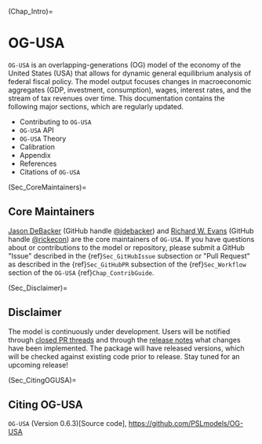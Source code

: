 (Chap_Intro)=
# OG-USA

`OG-USA` is an overlapping-generations (OG) model of the economy of the United States (USA) that allows for dynamic general equilibrium analysis of federal fiscal policy. The model output focuses changes in macroeconomic aggregates (GDP, investment, consumption), wages, interest rates, and the stream of tax revenues over time. This documentation contains the following major sections, which are regularly updated.

* Contributing to `OG-USA`
* `OG-USA` API
* `OG-USA` Theory
* Calibration
* Appendix
* References
* Citations of `OG-USA`


(Sec_CoreMaintainers)=
## Core Maintainers

[Jason DeBacker](https://www.jasondebacker.com/) (GitHub handle [@jdebacker](https://github.com/jdebacker)) and [Richard W. Evans](https://sites.google.com/site/rickecon/) (GitHub handle [@rickecon](https://github.com/rickecon)) are the core maintainers of `OG-USA`. If you have questions about or contributions to the model or repository, please submit a GitHub "Issue" described in the {ref}`Sec_GitHubIssue` subsection or "Pull Request" as described in the {ref}`Sec_GitHubPR` subsection of the {ref}`Sec_Workflow` section of the `OG-USA` {ref}`Chap_ContribGuide`.


(Sec_Disclaimer)=
## Disclaimer

The model is continuously under development. Users will be notified through [closed PR threads](https://github.com/PSLmodels/OG-USA/pulls?q=is%3Apr+is%3Aclosed) and through the [release notes](https://github.com/PSLmodels/OG-USA/releases) what changes have been implemented. The package will have released versions, which will be checked against existing code prior to release. Stay tuned for an upcoming release!


(Sec_CitingOGUSA)=
## Citing OG-USA

`OG-USA` (Version 0.6.3)[Source code], https://github.com/PSLmodels/OG-USA
